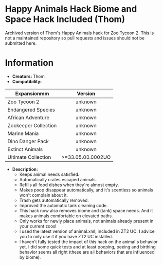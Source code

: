 # Happy Animals Hack Biome and Space Hack Included (Thom)
Archived version of Thom's Happy Animals hack for Zoo Tycoon 2. This is not a maintained repository so pull requests and issues should not be submitted here.

# Information

- **Creators:** Thom
- **Compatibility:**

| Expansionmm          | Version           |
| -------------------- |:-----------------:|
| Zoo Tycoon 2         | unknown           |
| Endangered Species   | unknown           |
| African Adventure    | unknown           |
| Zookeeper Collection | unknown           |
| Marine Mania         | unknown           |
| Dino Danger Pack     | unknown           |
| Extinct Animals      | unknown           |
| Ultimate Collection  | >=33.05.00.0002UO |

- **Description:**
  - Keeps animal needs satisfied.
  - Automatically crates escaped animals.
  - Refills all food dishes when they're almost empty.
  - Makes poop disappear automatically, and it's scentless so animals won't complain about it.
  - Trash gets automatically removed.
  - Improved the automatic tank cleaning code.
  - This hack now also removes biome and (tank) space needs. And it makes animals comfortable on elevated paths.
  - Only works for newly place animals, not animals already present in your current zoos!
  - I used the latest version of animal.xml, included in ZT2 UC. I advice you to only use it if you have ZT2 UC installed.
  - I haven't fully tested the impact of this hack on the animal's behavior yet. I did some quick tests and at least pooping, peeing and birthing behavior seems all right (these are all behaviors that are influenced by biome).
